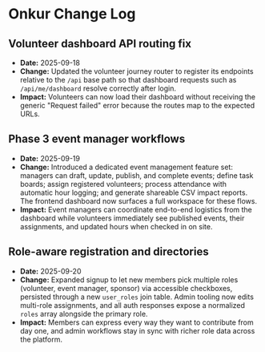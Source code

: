 # Onkur Change Log

## Volunteer dashboard API routing fix
- **Date:** 2025-09-18
- **Change:** Updated the volunteer journey router to register its endpoints relative to the `/api` base path so that dashboard requests such as `/api/me/dashboard` resolve correctly after login.
- **Impact:** Volunteers can now load their dashboard without receiving the generic "Request failed" error because the routes map to the expected URLs.

## Phase 3 event manager workflows
- **Date:** 2025-09-19
- **Change:** Introduced a dedicated event management feature set: managers can draft, update, publish, and complete events; define task boards; assign registered volunteers; process attendance with automatic hour logging; and generate shareable CSV impact reports. The frontend dashboard now surfaces a full workspace for these flows.
- **Impact:** Event managers can coordinate end-to-end logistics from the dashboard while volunteers immediately see published events, their assignments, and updated hours when checked in on site.

## Role-aware registration and directories
- **Date:** 2025-09-20
- **Change:** Expanded signup to let new members pick multiple roles (volunteer, event manager, sponsor) via accessible checkboxes, persisted through a new `user_roles` join table. Admin tooling now edits multi-role assignments, and all auth responses expose a normalized `roles` array alongside the primary role.
- **Impact:** Members can express every way they want to contribute from day one, and admin workflows stay in sync with richer role data across the platform.
